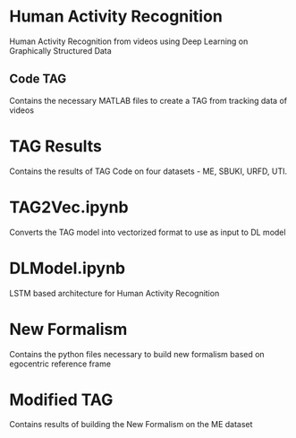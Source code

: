 # Human Activity Recognition

Human Activity Recognition from videos using Deep Learning on Graphically Structured Data

## Code TAG
Contains the necessary MATLAB files to create a TAG from tracking data of videos
# TAG Results
Contains the results of TAG Code on four datasets - ME, SBUKI, URFD, UTI.
# TAG2Vec.ipynb 
Converts the TAG model into vectorized format to use as input to DL model
# DLModel.ipynb
LSTM based architecture for Human Activity Recognition 
# New Formalism
Contains the python files necessary to build new formalism based on egocentric reference frame
# Modified TAG
Contains results of building the New Formalism on the ME dataset

